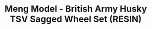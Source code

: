 ---
layout: product
title: "Meng Model - British Army Husky TSV Sagged Wheel Set (RESIN)"
price: "TBA" 
desc: "N/A"
img_path: "/assets/img/MM-SPS-064.webp"
brand: "N/A"
available: false
special_offer: false
new: false
soon: false
cat: "010000"
subcat: "011000"
subsubcat: "0N/A"
sifra: "MM-SPS-064"
popular: false
spec: false
---